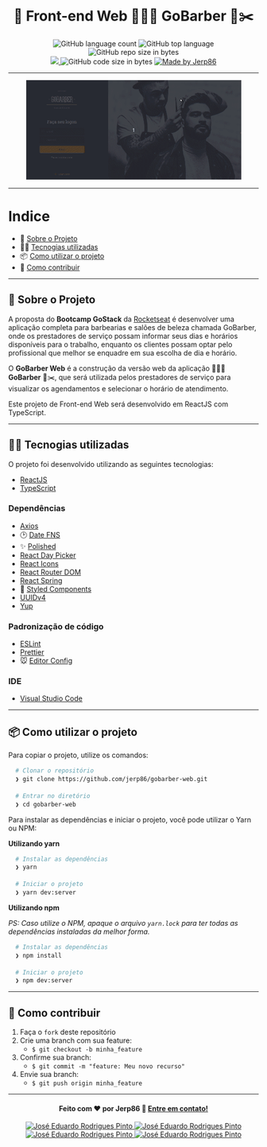 <h1 align="center">
  🚀️ Front-end Web 💈️💇‍♂️️ GoBarber 💅️✂️
</h1>

<p align="center">
  <img alt="GitHub language count" src="https://img.shields.io/github/languages/count/jerp86/gobarber-web">

  <img alt="GitHub top language" src="https://img.shields.io/github/languages/top/jerp86/gobarber-web?logo=typescript">

  <img alt="GitHub repo size in bytes" src="https://img.shields.io/github/repo-size/jerp86/gobarber-web?color=green">

  <br>

  <a href="https://www.codacy.com/manual/jerp86/gobarber-web?utm_source=github.com&amp;utm_medium=referral&amp;utm_content=jerp86/gobarber-web&amp;utm_campaign=Badge_Grade">
    <img src="https://app.codacy.com/project/badge/Grade/6dd6b46abeb14e99935a2b9ac5c6ede2"/>
  </a>

  <img alt="GitHub code size in bytes" src="https://img.shields.io/github/last-commit/jerp86/gobarber-web">

  <a href="https://www.linkedin.com/in/jerp/">
    <img alt="Made by Jerp86" src="https://img.shields.io/badge/made%20by-Jerp86-%2304D361">
  </a>
</p>

---

<p align="center">
  <img alt="Gif da Aplicação" src="./src/assets/spoiler.gif" />
</p>

---

# Indice

- :rocket: [Sobre o Projeto](#rocket-sobre-o-projeto)
- 👨‍💻️ [Tecnogias utilizadas](#%EF%B8%8F-tecnogias-utilizadas)
- 📦️ [Como utilizar o projeto](#%EF%B8%8F-como-utilizar-o-projeto)
- 🤔️ [Como contribuir](#%EF%B8%8F-como-contribuir)

---

## :rocket: Sobre o Projeto

A proposta do **Bootcamp GoStack** da [Rocketseat](https://rocketseat.com.br/) é desenvolver uma aplicação completa para barbearias e salões de beleza chamada GoBarber, onde os prestadores de serviço possam informar seus dias e horários disponíveis para o trabalho, enquanto os clientes possam optar pelo profissional que melhor se enquadre em sua escolha de dia e horário.

O **GoBarber Web** é a construção da versão web da aplicação 💈️💇‍♂️️ **GoBarber** 💅️✂️, que será utilizada pelos prestadores de serviço para visualizar os agendamentos e selecionar o horário de atendimento.

Este projeto de Front-end Web será desenvolvido em ReactJS com TypeScript.

---

## 👨‍💻️ Tecnogias utilizadas

O projeto foi desenvolvido utilizando as seguintes tecnologias:

- [ReactJS](https://reactjs.org/)
- [TypeScript](https://www.typescriptlang.org/)

### Dependências

  - [Axios](https://github.com/axios/axios)
  - :clock2: [Date FNS](https://date-fns.org/)
  - :sparkles: [Polished](https://polished.js.org/)
  - [React Day Picker](https://react-day-picker.js.org/)
  - [React Icons](https://react-icons.github.io/react-icons/)
  - [React Router DOM](https://github.com/ReactTraining/react-router#readme)
  - [React Spring](https://www.react-spring.io/)
  - :nail_care: [Styled Components](https://styled-components.com/)
  - [UUIDv4](https://github.com/thenativeweb/uuidv4#readme)
  - [Yup](https://github.com/jquense/yup)

### Padronização de código

  - [ESLint](https://eslint.org/)
  - [Prettier](https://prettier.io/)
  - :mouse: [Editor Config](https://editorconfig.org/)

### IDE

  - [Visual Studio Code](https://code.visualstudio.com/)

---

## 📦️ Como utilizar o projeto

Para copiar o projeto, utilize os comandos:

```bash
  # Clonar o repositório
  ❯ git clone https://github.com/jerp86/gobarber-web.git

  # Entrar no diretório
  ❯ cd gobarber-web
```
Para instalar as dependências e iniciar o projeto, você pode utilizar o Yarn ou NPM:

**Utilizando yarn**

```bash
  # Instalar as dependências
  ❯ yarn

  # Iniciar o projeto
  ❯ yarn dev:server
```

**Utilizando npm**

*PS: Caso utilize o NPM, apaque o arquivo `yarn.lock` para ter todas as dependências instaladas da melhor forma.*

```bash
  # Instalar as dependências
  ❯ npm install

  # Iniciar o projeto
  ❯ npm dev:server
```

---

## 🤔️ Como contribuir

1. Faça o `fork` deste repositório
2. Crie uma branch com sua feature:
   - `$ git checkout -b minha_feature`
3. Confirme sua branch:
   - `$ git commit -m "feature: Meu novo recurso"`
4. Envie sua branch:
   - `$ git push origin minha_feature`

---

<h4 align="center">
  Feito com ❤️ por Jerp86 👋️ <a href="mailto:jerp4@hotmail.com">Entre em contato!</a>
</h4>

<p align="center">
  <a href="https://www.linkedin.com/in/jerp/">
    <img alt="José Eduardo Rodrigues Pinto" src="https://img.shields.io/badge/LinkedIn-jerp-0e76a8?style=flat&logoColor=white&logo=linkedin">
  </a>
  <a href="https://www.facebook.com/jerpbtu">
    <img alt="José Eduardo Rodrigues Pinto" src="https://img.shields.io/badge/Facebook-jerpbtu-1778F2?style=flat&logoColor=white&logo=facebook">
  </a>
  <a href="https://www.instagram.com/jerpbtu/">
    <img alt="José Eduardo Rodrigues Pinto" src="https://img.shields.io/badge/Instagram-@jerpbtu-833AB4?style=flat&logoColor=white&logo=instagram">
  </a>
  <a href="https://twitter.com/jerpbtu">
    <img alt="José Eduardo Rodrigues Pinto" src="https://img.shields.io/twitter/follow/jerpbtu?style=flat&logoColor=white&logo=Twitter">
  </a>
</p>
